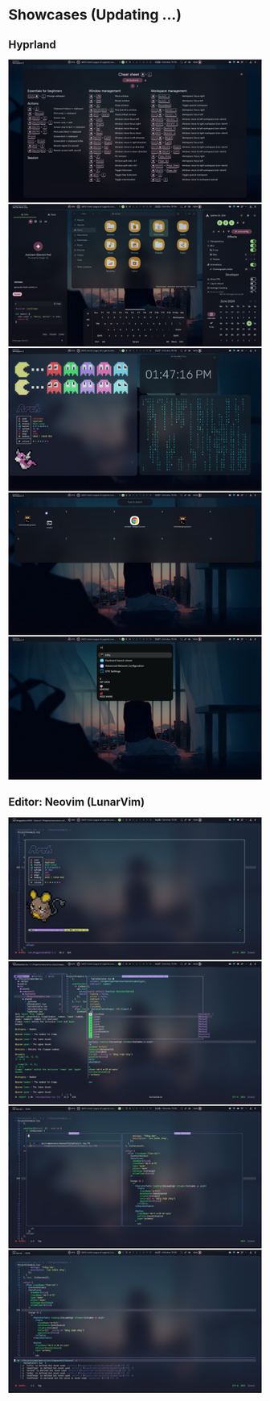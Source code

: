 # Showcases (Updating ...)


## Hyprland


![](https://github.com/kidp2h/dotfiles-v2/blob/main/assets/keymap.png?raw=true)
![](https://github.com/kidp2h/dotfiles-v2/blob/main/assets/ags.png?raw=true)
![](https://github.com/kidp2h/dotfiles-v2/blob/main/assets/fetch.png?raw=true)
![](https://github.com/kidp2h/dotfiles-v2/blob/main/assets/window_manager.png?raw=true)
![](https://github.com/kidp2h/dotfiles-v2/blob/main/assets/anyrun.png?raw=true)

## Editor: Neovim (LunarVim)

![](https://github.com/kidp2h/dotfiles-v2/blob/main/assets/term.png?raw=true)
![](https://github.com/kidp2h/dotfiles-v2/blob/main/assets/cmp.png?raw=true)
![](https://github.com/kidp2h/dotfiles-v2/blob/main/assets/telescope.png?raw=true)
![](https://github.com/kidp2h/dotfiles-v2/blob/main/assets/overview.png?raw=true)




